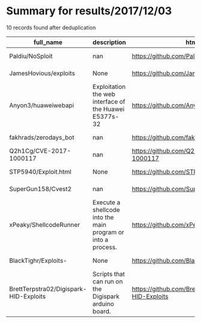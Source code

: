 
# Summary for results/2017/12/03
    
10 records found after deduplication

| full_name | description | html_url | matched_list | matched_count | pushed_at | size | stargazers_count | language | forks_count |
|----------------------------------------|--------------------------------------------------------------|-----------------------------------------------------------|----------------|-----------------|---------------------------|--------|--------------------|------------|---------------|
| Paldiu/NoSploit | nan | https://github.com/Paldiu/NoSploit | ['sploit'] | 1 | 2017-12-03 15:34:33+00:00 | 50 | 0 | Java | 0 |
| JamesHovious/exploits | None | https://github.com/JamesHovious/exploits | ['exploit'] | 1 | 2017-12-03 03:28:06+00:00 | 7 | 0 | Go | 2 |
| Anyon3/huaweiwebapi | Exploitation the web interface of the Huawei E5377s-32 | https://github.com/Anyon3/huaweiwebapi | ['exploit'] | 1 | 2017-12-03 01:12:23+00:00 | 10 | 0 | PHP | 1 |
| fakhrads/zerodays_bot | nan | https://github.com/fakhrads/zerodays_bot | ['zeroday'] | 1 | 2017-12-03 05:20:14+00:00 | 3 | 0 | nan | 0 |
| Q2h1Cg/CVE-2017-1000117 | nan | https://github.com/Q2h1Cg/CVE-2017-1000117 | ['cve-2'] | 1 | 2017-12-03 08:59:51+00:00 | 1 | 0 | Shell | 0 |
| STP5940/Exploit.html | None | https://github.com/STP5940/Exploit.html | ['exploit'] | 1 | 2017-12-03 10:15:35+00:00 | 4 | 1 | HTML | 3 |
| SuperGun158/Cvest2 | nan | https://github.com/SuperGun158/Cvest2 | ['cve-2'] | 1 | 2017-12-03 10:34:28+00:00 | 0 | 0 | | 0 |
| xPeaky/ShellcodeRunner | Execute a shellcode into the main program or into a process. | https://github.com/xPeaky/ShellcodeRunner | ['shellcode'] | 1 | 2017-12-03 13:25:03+00:00 | 8 | 2 | C | 0 |
| BlackTighr/Exploits- | None | https://github.com/BlackTighr/Exploits- | ['exploit'] | 1 | 2017-12-03 14:11:09+00:00 | 0 | 0 | | 0 |
| BrettTerpstra02/Digispark-HID-Exploits | Scripts that can run on the Digispark arduino board. | https://github.com/BrettTerpstra02/Digispark-HID-Exploits | ['exploit'] | 1 | 2017-12-03 23:25:30+00:00 | 2 | 0 | Arduino | 0 |
